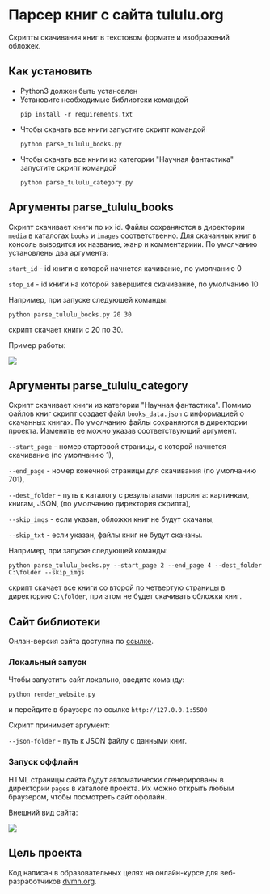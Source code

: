 # Парсер книг с сайта tululu.org
Скрипты скачивания книг в текстовом формате и изображений обложек.

## Как установить
* Python3 должен быть установлен
* Установите необходимые библиотеки командой
  ```
  pip install -r requirements.txt
  ```
* Чтобы скачать все книги запустите скрипт командой
  ```
  python parse_tululu_books.py
  ```
* Чтобы скачать все книги из категории "Научная фантастика" запустите скрипт командой
  ```
  python parse_tululu_category.py
  ```
  
## Аргументы parse_tululu_books
Скрипт скачивает книги по их id.
Файлы сохраняются в директории `media` в каталогах `books` и `images` соответственно.
Для скачанных книг в консоль выводится их название, жанр и комментариии.
По умолчанию установлены два аргумента:

`start_id` - id книги с которой начнется качивание, по умолчанию 0

`stop_id` - id книги на которой завершится скачивание, по умолчанию 10

Например, при запуске следующей команды:
  ```
  python parse_tululu_books.py 20 30
  ```
скрипт скачает книги с 20 по 30.

Пример работы:

![](https://i.ibb.co/X4Qpmv4/image.png)


## Аргументы parse_tululu_category
Скрипт скачивает книги из категории "Научная фантастика".
Помимо файлов книг скрипт создает файл `books_data.json` с информацией о скачанных книгах.
По умолчанию файлы сохраняются в директории проекта.
Изменить ее можно указав соответствующий аргумент.

`--start_page` - номер стартовой страницы, с которой начнется скачивание (по умолчанию 1),

`--end_page` - номер конечной страницы для скачивания (по умолчанию 701),

`--dest_folder` - путь к каталогу с результатами парсинга: картинкам, книгам, JSON, (по умолчанию директория скрипта),

`--skip_imgs` - если указан, обложки книг не будут скачаны,

`--skip_txt` - если указан, файлы книг не будут скачаны.

Например, при запуске следующей команды:
  ```
  python parse_tululu_books.py --start_page 2 --end_page 4 --dest_folder C:\folder --skip_imgs
  ```
скрипт скачает все книги со второй по четвертую страницы в директорию `C:\folder`, при этом не
будет скачивать обложки книг.

## Сайт библиотеки
Онлан-версия сайта доступна по [ссылке](https://free-flow-code.github.io/online-library/pages/index1.html).

### Локальный запуск
Чтобы запустить сайт локально, введите команду:
```
python render_website.py
```
и перейдите в браузере по ссылке `http://127.0.0.1:5500`

Скрипт принимает аргумент:

`--json-folder` - путь к JSON файлу с данными книг.

### Запуск оффлайн
HTML страницы сайта будут автоматически сгенерированы в директории `pages` в каталоге проекта.
Их можно открыть любым браузером, чтобы посмотреть сайт оффлайн.

Внешний вид сайта:

![](https://i.ibb.co/rFBP7WW/image.png)

## Цель проекта
Код написан в образовательных целях на онлайн-курсе для веб-разработчиков [dvmn.org](https://dvmn.org/).
